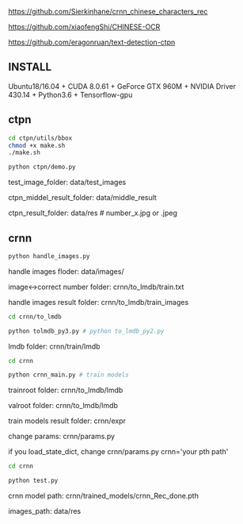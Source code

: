 https://github.com/Sierkinhane/crnn_chinese_characters_rec

https://github.com/xiaofengShi/CHINESE-OCR

https://github.com/eragonruan/text-detection-ctpn

## INSTALL

Ubuntu18/16.04 + CUDA 8.0.61 + GeForce GTX 960M + NVIDIA Driver 430.14 + Python3.6 + Tensorflow-gpu

## ctpn

```bash
cd ctpn/utils/bbox
chmod +x make.sh
./make.sh

python ctpn/demo.py

```

test_image_folder: data/test_images

ctpn_middel_result_folder: data/middle_result

ctpn_result_folder: data/res # number_x.jpg or .jpeg

## crnn

```bash
python handle_images.py
```
handle images floder: data/images/

image<->correct number folder: crnn/to_lmdb/train.txt

handle images result folder: crnn/to_lmdb/train_images

```bash
cd crnn/to_lmdb

python tolmdb_py3.py # python to_lmdb_py2.py 
```

lmdb folder: crnn/train/lmdb

```bash
cd crnn

python crnn_main.py # train models

```
trainroot folder: crnn/to_lmdb/lmdb

valroot folder: crnn/to_lmdb/lmdb

train models result folder: crnn/expr

change params: crnn/params.py

if you load_state_dict, change crnn/params.py crnn='your pth path'

```bash
cd crnn

python test.py
```

crnn model path: crnn/trained_models/crnn_Rec_done.pth

images_path: data/res


